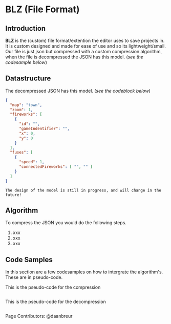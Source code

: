 # BLZ (File Format)


## Introduction
**BLZ** is the (custom) file format/extention the editor uses to save projects in. It is custom designed and made for ease of use and so its lightweight/small.
Our file is just json but compressed with a custom compression algorithm, when the file is decompressed the JSON has this model. (*see the codesample below*)

## Datastructure
The decompressed JSON has this model. (*see the codeblock below*)

```json
{
  "map": "town",
  "zoom": 1,
  "fireworks": [
    {
      "id": "",
      "gameIndentifier": "",
      "x": 0,
      "y": 0
    }
  ],
  "fuses": [
    {
      "speed": 1,
      "connectedFireworks": [ "", "" ]
    }
  ]
}
```

```note
The design of the model is still in progress, and will change in the future!
```

## Algorithm

To compress the JSON you would do the following steps.

1. xxx
2. xxx
3. xxx

## Code Samples
In this section are a few codesamples on how to intergrate the algorithm's. These are in pseudo-code.

This is the pseudo-code for the compression
```{r, tidy=FALSE, eval=FALSE, highlight=FALSE }

```

This is the pseudo-code for the decompression
```{r, tidy=FALSE, eval=FALSE, highlight=FALSE }

```

Page Contributors: @daanbreur